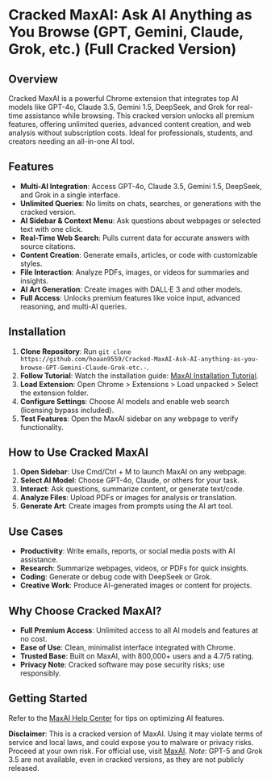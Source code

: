 # Cracked MaxAI: Ask AI Anything as You Browse (GPT, Gemini, Claude, Grok, etc.) (Full Cracked Version)

## Overview
Cracked MaxAI is a powerful Chrome extension that integrates top AI models like GPT-4o, Claude 3.5, Gemini 1.5, DeepSeek, and Grok for real-time assistance while browsing. This cracked version unlocks all premium features, offering unlimited queries, advanced content creation, and web analysis without subscription costs. Ideal for professionals, students, and creators needing an all-in-one AI tool.[](https://chromewebstore.google.com/detail/maxai-ask-ai-anything-as/mhnlakgilnojmhinhkckjpncpbhabphi)

## Features
- **Multi-AI Integration**: Access GPT-4o, Claude 3.5, Gemini 1.5, DeepSeek, and Grok in a single interface.
- **Unlimited Queries**: No limits on chats, searches, or generations with the cracked version.
- **AI Sidebar & Context Menu**: Ask questions about webpages or selected text with one click.
- **Real-Time Web Search**: Pulls current data for accurate answers with source citations.
- **Content Creation**: Generate emails, articles, or code with customizable styles.
- **File Interaction**: Analyze PDFs, images, or videos for summaries and insights.
- **AI Art Generation**: Create images with DALL·E 3 and other models.
- **Full Access**: Unlocks premium features like voice input, advanced reasoning, and multi-AI queries.

## Installation
1. **Clone Repository**: Run `git clone https://github.com/hoaan9559/Cracked-MaxAI-Ask-AI-anything-as-you-browse-GPT-Gemini-Claude-Grok-etc.-`.
2. **Follow Tutorial**: Watch the installation guide: [MaxAI Installation Tutorial](https://www.youtube.com/watch?v=yVvvA8kaIuk).
3. **Load Extension**: Open Chrome > Extensions > Load unpacked > Select the extension folder.
4. **Configure Settings**: Choose AI models and enable web search (licensing bypass included).
5. **Test Features**: Open the MaxAI sidebar on any webpage to verify functionality.

## How to Use Cracked MaxAI
1. **Open Sidebar**: Use Cmd/Ctrl + M to launch MaxAI on any webpage.
2. **Select AI Model**: Choose GPT-4o, Claude, or others for your task.
3. **Interact**: Ask questions, summarize content, or generate text/code.
4. **Analyze Files**: Upload PDFs or images for analysis or translation.
5. **Generate Art**: Create images from prompts using the AI art tool.

## Use Cases
- **Productivity**: Write emails, reports, or social media posts with AI assistance.
- **Research**: Summarize webpages, videos, or PDFs for quick insights.
- **Coding**: Generate or debug code with DeepSeek or Grok.
- **Creative Work**: Produce AI-generated images or content for projects.

## Why Choose Cracked MaxAI?
- **Full Premium Access**: Unlimited access to all AI models and features at no cost.
- **Ease of Use**: Clean, minimalist interface integrated with Chrome.[](https://microsoftedge.microsoft.com/addons/detail/maxai-chat-with-any-webp/ngphehpfehdmjellohmlojkplilekadg)
- **Trusted Base**: Built on MaxAI, with 800,000+ users and a 4.7/5 rating.[](https://chromewebstore.google.com/detail/maxai-ask-ai-anything-as/mhnlakgilnojmhinhkckjpncpbhabphi)
- **Privacy Note**: Cracked software may pose security risks; use responsibly.

## Getting Started
Refer to the [MaxAI Help Center](https://www.maxai.me/help) for tips on optimizing AI features.[](https://www.maxai.me/features/ai-search/)

**Disclaimer**: This is a cracked version of MaxAI. Using it may violate terms of service and local laws, and could expose you to malware or privacy risks. Proceed at your own risk. For official use, visit [MaxAI](https://www.maxai.me). *Note*: GPT-5 and Grok 3.5 are not available, even in cracked versions, as they are not publicly released.
